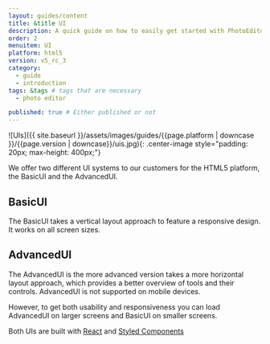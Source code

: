 ```yaml
---
layout: guides/content
title: &title UI
description: A quick guide on how to easily get started with PhotoEditor SDK for HTML5. Your kick-off to delight your users with top-notch editing capabilities.
order: 2
menuitem: UI
platform: html5
version: v5_rc_3
category:
  - guide
  - introduction
tags: &tags # tags that are necessary
  - photo editor

published: true # Either published or not
---
```


![UIs]({{ site.baseurl }}/assets/images/guides/{{page.platform | downcase }}/{{page.version | downcase}}/uis.jpg){: .center-image style="padding: 20px; max-height: 400px;"}

We offer two different UI systems to our customers for the HTML5 platform, the BasicUI and the AdvancedUI.

## BasicUI

The BasicUI takes a vertical layout approach to feature a responsive design. It works on all screen sizes.

## AdvancedUI

The AdvancedUI is the more advanced version takes a more horizontal layout approach, which provides a better overview of tools and their controls. AdvancedUI is not supported on mobile devices.

However, to get both usability and responsiveness you can load AdvancedUI on larger screens and BasicUI on smaller screens.


Both UIs are built with [React](https://reactjs.org) and [Styled Components](https://styled-components.com/)

